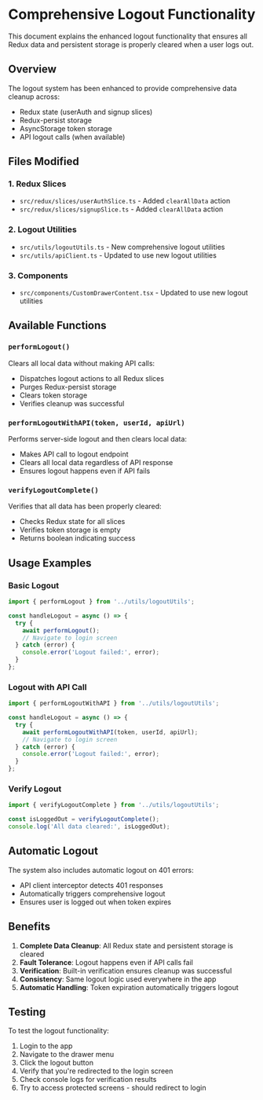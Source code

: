 # Comprehensive Logout Functionality

This document explains the enhanced logout functionality that ensures all Redux data and persistent storage is properly cleared when a user logs out.

## Overview

The logout system has been enhanced to provide comprehensive data cleanup across:
- Redux state (userAuth and signup slices)
- Redux-persist storage
- AsyncStorage token storage
- API logout calls (when available)

## Files Modified

### 1. Redux Slices
- `src/redux/slices/userAuthSlice.ts` - Added `clearAllData` action
- `src/redux/slices/signupSlice.ts` - Added `clearAllData` action

### 2. Logout Utilities
- `src/utils/logoutUtils.ts` - New comprehensive logout utilities
- `src/utils/apiClient.ts` - Updated to use new logout utilities

### 3. Components
- `src/components/CustomDrawerContent.tsx` - Updated to use new logout utilities

## Available Functions

### `performLogout()`
Clears all local data without making API calls:
- Dispatches logout actions to all Redux slices
- Purges Redux-persist storage
- Clears token storage
- Verifies cleanup was successful

### `performLogoutWithAPI(token, userId, apiUrl)`
Performs server-side logout and then clears local data:
- Makes API call to logout endpoint
- Clears all local data regardless of API response
- Ensures logout happens even if API fails

### `verifyLogoutComplete()`
Verifies that all data has been properly cleared:
- Checks Redux state for all slices
- Verifies token storage is empty
- Returns boolean indicating success

## Usage Examples

### Basic Logout
```typescript
import { performLogout } from '../utils/logoutUtils';

const handleLogout = async () => {
  try {
    await performLogout();
    // Navigate to login screen
  } catch (error) {
    console.error('Logout failed:', error);
  }
};
```

### Logout with API Call
```typescript
import { performLogoutWithAPI } from '../utils/logoutUtils';

const handleLogout = async () => {
  try {
    await performLogoutWithAPI(token, userId, apiUrl);
    // Navigate to login screen
  } catch (error) {
    console.error('Logout failed:', error);
  }
};
```

### Verify Logout
```typescript
import { verifyLogoutComplete } from '../utils/logoutUtils';

const isLoggedOut = verifyLogoutComplete();
console.log('All data cleared:', isLoggedOut);
```

## Automatic Logout

The system also includes automatic logout on 401 errors:
- API client interceptor detects 401 responses
- Automatically triggers comprehensive logout
- Ensures user is logged out when token expires

## Benefits

1. **Complete Data Cleanup**: All Redux state and persistent storage is cleared
2. **Fault Tolerance**: Logout happens even if API calls fail
3. **Verification**: Built-in verification ensures cleanup was successful
4. **Consistency**: Same logout logic used everywhere in the app
5. **Automatic Handling**: Token expiration automatically triggers logout

## Testing

To test the logout functionality:
1. Login to the app
2. Navigate to the drawer menu
3. Click the logout button
4. Verify that you're redirected to the login screen
5. Check console logs for verification results
6. Try to access protected screens - should redirect to login 
